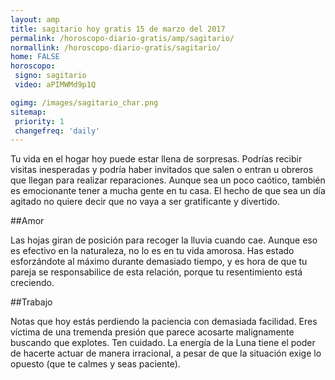 ```yaml
---
layout: amp
title: sagitario hoy gratis 15 de marzo del 2017 
permalink: /horoscopo-diario-gratis/amp/sagitario/
normallink: /horoscopo-diario-gratis/sagitario/
home: FALSE
horoscopo:
 signo: sagitario
 video: aPIMWMd9p1Q

ogimg: /images/sagitario_char.png
sitemap:
 priority: 1
 changefreq: 'daily'
---
```



Tu vida en el hogar hoy puede estar llena de sorpresas. Podrías recibir visitas inesperadas y podría haber invitados que salen o entran u obreros que llegan para realizar reparaciones. Aunque sea un poco caótico, también es emocionante tener a mucha gente en tu casa. El hecho de que sea un día agitado no quiere decir que no vaya a ser gratificante y divertido.

##Amor

Las hojas giran de posición para recoger la lluvia cuando cae. Aunque eso es efectivo en la naturaleza, no lo es en tu vida amorosa. Has estado esforzándote al máximo durante demasiado tiempo, y es hora de que tu pareja se responsabilice de esta relación, porque tu resentimiento está creciendo.

##Trabajo

Notas que hoy estás perdiendo la paciencia con demasiada facilidad. Eres víctima de una tremenda presión que parece acosarte malignamente buscando que explotes. Ten cuidado. La energía de la Luna tiene el poder de hacerte actuar de manera irracional, a pesar de que la situación exige lo opuesto (que te calmes y seas paciente).